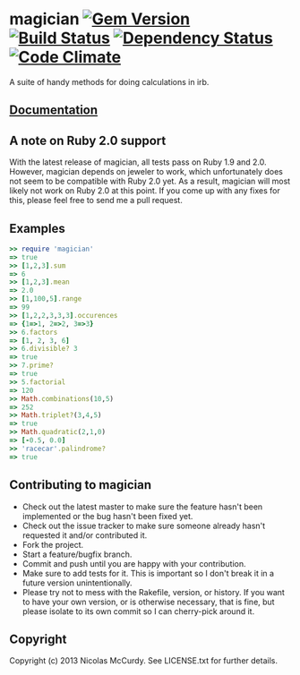 # magician [![Gem Version](https://badge.fury.io/rb/magician.png)](http://badge.fury.io/rb/magician) [![Build Status](https://secure.travis-ci.org/thenickperson/magician.png?branch=master)](http://travis-ci.org/thenickperson/magician) [![Dependency Status](https://gemnasium.com/thenickperson/magician.png)](https://gemnasium.com/thenickperson/magician) [![Code Climate](https://codeclimate.com/github/thenickperson/magician.png)](https://codeclimate.com/github/thenickperson/magician)

A suite of handy methods for doing calculations in irb.

## [Documentation](http://rubydoc.info/github/thenickperson/magician/frames)

## A note on Ruby 2.0 support
With the latest release of magician, all tests pass on Ruby 1.9 and 2.0.
However, magician depends on jeweler to work, which unfortunately does not seem
to be compatible with Ruby 2.0 yet. As a result, magician will most likely not
work on Ruby 2.0 at this point. If you come up with any fixes for this, please
feel free to send me a pull request.

## Examples
```ruby
>> require 'magician'
=> true
>> [1,2,3].sum
=> 6
>> [1,2,3].mean
=> 2.0
>> [1,100,5].range
=> 99
>> [1,2,2,3,3,3].occurences
=> {1=>1, 2=>2, 3=>3}
>> 6.factors
=> [1, 2, 3, 6]
>> 6.divisible? 3
=> true
>> 7.prime?
=> true
>> 5.factorial
=> 120
>> Math.combinations(10,5)
=> 252
>> Math.triplet?(3,4,5)
=> true
>> Math.quadratic(2,1,0)
=> [-0.5, 0.0]
>> 'racecar'.palindrome?
=> true
```

## Contributing to magician
- Check out the latest master to make sure the feature hasn't been implemented
  or the bug hasn't been fixed yet.
- Check out the issue tracker to make sure someone already hasn't requested it
  and/or contributed it.
- Fork the project.
- Start a feature/bugfix branch.
- Commit and push until you are happy with your contribution.
- Make sure to add tests for it. This is important so I don't break it in a
  future version unintentionally.
- Please try not to mess with the Rakefile, version, or history. If you want to
  have your own version, or is otherwise necessary, that is fine, but please
  isolate to its own commit so I can cherry-pick around it.

## Copyright
Copyright (c) 2013 Nicolas McCurdy. See LICENSE.txt for further details.

